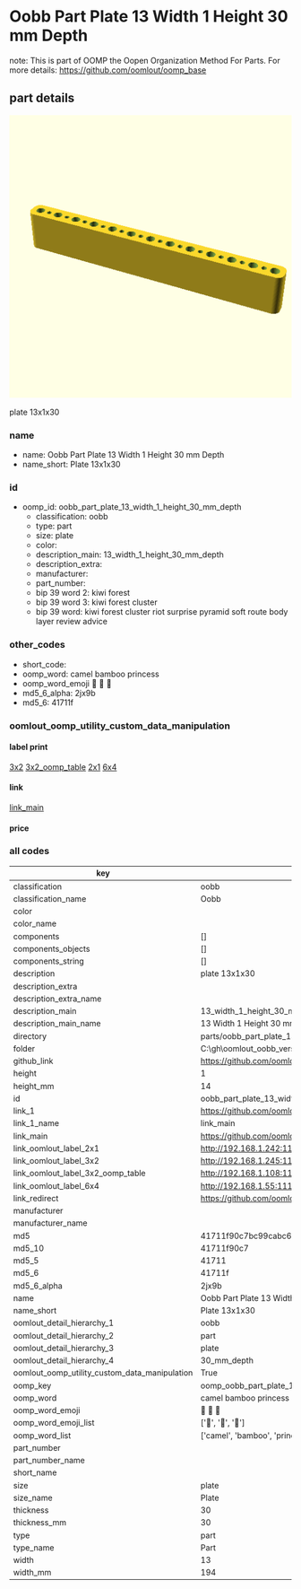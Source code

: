 # Oobb Part Plate 13 Width 1 Height 30 mm Depth  

note: This is part of OOMP the Oopen Organization Method For Parts. For more details: https://github.com/oomlout/oomp_base

##  part details
  

[![](3dpr.png)](3dpr.png)

plate 13x1x30



### name
* name: Oobb Part Plate 13 Width 1 Height 30 mm Depth
* name_short: Plate 13x1x30 
### id
* oomp_id: oobb_part_plate_13_width_1_height_30_mm_depth
  * classification: oobb
  * type: part
  * size: plate
  * color: 
  * description_main: 13_width_1_height_30_mm_depth
  * description_extra: 
  * manufacturer: 
  * part_number: 
  * bip 39 word 2: kiwi forest
  * bip 39 word 3: kiwi forest cluster
  * bip 39 word: kiwi forest cluster riot surprise pyramid soft route body layer review advice

### other_codes
* short_code: 
* oomp_word: camel bamboo princess
* oomp_word_emoji :camel: :bamboo: :princess:
* md5_6_alpha: 2jx9b
* md5_6: 41711f






### oomlout_oomp_utility_custom_data_manipulation
#### label print
[3x2](http://192.168.1.245:1112/?label=oomp%202jx9b)
[3x2_oomp_table](http://192.168.1.108:1112/?label=oomp%202jx9b)
[2x1](http://192.168.1.242:1112/?label=oomp%202jx9b)
[6x4](http://192.168.1.55:1112/?label=oomp%202jx9b)    

#### link

[link_main](https://github.com/oomlout/oomlout_oobb_version_4_generated_parts/tree/main/navigation_oomp/oobb/part/plate/13_width_1_height_30_mm_depth/part)                              

#### price







### all codes 
| key | value |  
| --- | --- |  
| classification | oobb |  
| classification_name | Oobb |  
| color |  |  
| color_name |  |  
| components | [] |  
| components_objects | [] |  
| components_string | [] |  
| description | plate 13x1x30 |  
| description_extra |  |  
| description_extra_name |  |  
| description_main | 13_width_1_height_30_mm_depth |  
| description_main_name | 13 Width 1 Height 30 mm Depth |  
| directory | parts/oobb_part_plate_13_width_1_height_30_mm_depth |  
| folder | C:\gh\oomlout_oobb_version_4_generated_parts\parts\oobb_part_plate_13_width_1_height_30_mm_depth |  
| github_link | https://github.com/oomlout/oomlout_oomp_part_src/tree/main/parts/oobb_part_plate_13_width_1_height_30_mm_depth |  
| height | 1 |  
| height_mm | 14 |  
| id | oobb_part_plate_13_width_1_height_30_mm_depth |  
| link_1 | https://github.com/oomlout/oomlout_oobb_version_4_generated_parts/tree/main/navigation_oomp/oobb/part/plate/13_width_1_height_30_mm_depth/part |  
| link_1_name | link_main |  
| link_main | https://github.com/oomlout/oomlout_oobb_version_4_generated_parts/tree/main/navigation_oomp/oobb/part/plate/13_width_1_height_30_mm_depth/part |  
| link_oomlout_label_2x1 | http://192.168.1.242:1112/?label=oomp%202jx9b |  
| link_oomlout_label_3x2 | http://192.168.1.245:1112/?label=oomp%202jx9b |  
| link_oomlout_label_3x2_oomp_table | http://192.168.1.108:1112/?label=oomp%202jx9b |  
| link_oomlout_label_6x4 | http://192.168.1.55:1112/?label=oomp%202jx9b |  
| link_redirect | https://github.com/oomlout/oomlout_oobb_version_4_generated_parts/tree/main/parts/oobb_plate_13_01_30 |  
| manufacturer |  |  
| manufacturer_name |  |  
| md5 | 41711f90c7bc99cabc6d3ba258d6cbdb |  
| md5_10 | 41711f90c7 |  
| md5_5 | 41711 |  
| md5_6 | 41711f |  
| md5_6_alpha | 2jx9b |  
| name | Oobb Part Plate 13 Width 1 Height 30 mm Depth |  
| name_short | Plate 13x1x30  |  
| oomlout_detail_hierarchy_1 | oobb |  
| oomlout_detail_hierarchy_2 | part |  
| oomlout_detail_hierarchy_3 | plate |  
| oomlout_detail_hierarchy_4 | 30_mm_depth |  
| oomlout_oomp_utility_custom_data_manipulation | True |  
| oomp_key | oomp_oobb_part_plate_13_width_1_height_30_mm_depth |  
| oomp_word | camel bamboo princess |  
| oomp_word_emoji | :camel: :bamboo: :princess: |  
| oomp_word_emoji_list | [':camel:', ':bamboo:', ':princess:'] |  
| oomp_word_list | ['camel', 'bamboo', 'princess'] |  
| part_number |  |  
| part_number_name |  |  
| short_name |  |  
| size | plate |  
| size_name | Plate |  
| thickness | 30 |  
| thickness_mm | 30 |  
| type | part |  
| type_name | Part |  
| width | 13 |  
| width_mm | 194 |  
